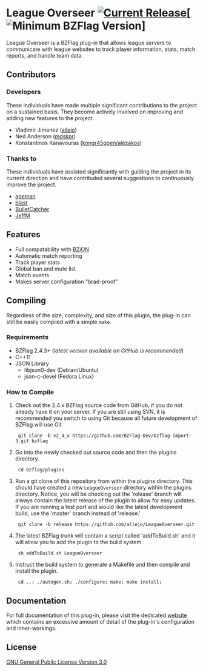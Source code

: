 League Overseer [![Current Release](https://img.shields.io/badge/release-v1.1.1-orange.svg)](https://github.com/allejo/LeagueOverseer/releases/tag/v1.1.1.275)[![Minimum BZFlag Version](https://img.shields.io/badge/BZFlag-v2.4.3+-blue.svg)]
================

League Overseer is a BZFlag plug-in that allows league servers to communicate with league websites to track player information, stats, match reports, and handle team data.

## Contributors

### Developers

These individuals have made multiple significant contributions to the project on a sustained basis. They become actively involved on improving and adding new features to the project.

- Vladimir Jimenez ([allejo](https://github.com/allejo))
- Ned Anderson ([mdskpr](https://github.com/mdskpr))
- Konstantinos Kanavouras ([kongr45gpen/alezakos](https://github.com/kongr45gpen))

### Thanks to

These individuals have assisted significantly with guiding the project in its current direction and have contributed several suggestions to continuously improve the project.

- [apeman](https://github.com/achoopic)
- [blast](https://github.com/blast007)
- [BulletCatcher](https://github.com/JMakey)
- [JeffM](https://github.com/JeffM2501)

## Features

- Full compatability with [BZiON](http://github.com/allejo/bzion)
- Automatic match reporting
- Track player stats
- Global ban and mute list
- Match events
- Makes server configuration "brad-proof"

## Compiling

Regardless of the size, complexity, and size of this plugin, the plug-in can still be easily compiled with a simple `make`.

### Requirements

- BZFlag 2.4.3+ (*latest version available on GitHub is recommended*)
- C++11
- JSON Library
    - libjson0-dev (Debian/Ubuntu)
    - json-c-devel (Fedora Linux)

### How to Compile

1. Check out the 2.4.x BZFlag source code from GitHub, if you do not already have it on your server. If you are still using SVN, it is recommended you switch to using Git because all future development of BZFlag will use Git.

        git clone -b v2_4_x https://github.com/BZFlag-Dev/bzflag-import-3.git bzflag

2. Go into the newly checked out source code and then the plugins directory.
        
        cd bzflag/plugins

3. Run a git clone of this repository from within the plugins directory. This should have created a new `LeagueOverseer` directory within the plugins directory. Notice, you will be checking out the 'release' branch will always contain the latest release of the plugin to allow for easy updates. If you are running a test port and would like the latest development build, use the 'master' branch instead of 'release.'

        git clone -b release https://github.com/allejo/LeagueOverseer.git

4. The latest BZFlag trunk will contain a script called 'addToBuild.sh' and it will allow you to add the plugin to the build system.

        sh addToBuild.sh LeagueOverseer

5. Instruct the build system to generate a Makefile and then compile and install the plugin.

        cd ..; ./autogen.sh; ./configure; make; make install;

Documentation
-------------

For full documentation of this plug-in, please visit the dedicated [website](http://allejo.github.io/LeagueOverseer/) which contains an excessive amount of detail of the plug-in's configuration and inner-workings.

License
-------

[GNU General Public License Version 3.0](https://github.com/allejo/LeagueOverseer/blob/master/LICENSE.md)
